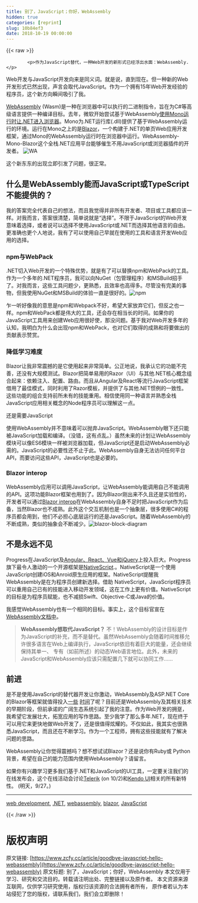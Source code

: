```yaml
---
title: 别了，JavaScript；你好，WebAssembly
hidden: true
categories: [reprint]
slug: 10b84ef3
date: 2018-10-19 00:00:00
---
```


{{< raw >}}

            <p>作为JavaScript替代，一种Web开发的新形式已经浮出水面：WebAssembly.</p>
<p>Web开发与JavaScript开发向来是同义词。就是说，直到现在。但一种新的Web开发形式已然出现，声言会取代JavaScript。作为一个拥有15年Web开发经验的程序员，这个新方向瞬间吸引了我。</p>
<p><a href="https://webassembly.org/">WebAssembly</a> (Wasm)是一种在浏览器中可以执行的二进制指令，旨在为C#等高级语言提供一种编译目标。去年，微软开始尝试基于WebAssembly<a href="https://www.mono-project.com/news/2017/08/09/hello-webassembly/">使用Mono运行时让.NET进入浏览器</a>。Mono为.NET运行库(.dll)提供了基于WebAssembly运行的环境。运行在Mono之上的是<a href="https://blazor.net/">Blazor</a>，一个构建于.NET的单页Web应用开发框架，通过Mono的WebAssembly运行时在浏览器中运行。WebAssembly-Mono-Blazor这个全栈.NET应用平台能够催生不用JavaScript或浏览器插件的开发者。 <img src="https://p4.ssl.qhimg.com/t01ebb8d76ce7287323.jpg" alt="WA" title="WA"> </p>
<p>这个新东东的出现立即引发了问题，很正常。</p>
<h2>什么是WebAssembly能而JavaScript或TypeScript不能提供的？</h2>
<p>我的答案完全代表自己的想法，而且我觉得并非所有开发者、项目或工具都应该一样。对我而言，答案很清楚，简单说就是“选择”。不限于JavaScript的Web开发意味着选择，或者说可以选择不使用JavaScript或.NET而选择其他语言的自由。更准确也更个人地说，我有了可以使用自己早就在使用的工具和语言开发Web应用的选择。</p>
<h3>npm与WebPack</h3>
<p>.NET切入Web开发的一个特殊优势，就是有了可以替换npm和WebPack的工具。作为一个多年的.NET程序员，我可以向NuGet（包管理程序）和MSBuild招手了。对我而言，这些工具问题少，更熟悉，且效率也高得多。尽管没有完美的事物，但我使用NuGet和MSBuild的体验一直是很好的。<img src="https://p5.ssl.qhimg.com/t0152e4bdeb221094f6.png" alt="npm" title="npm"></p>
<p>乍一听好像我的意思是npm和Webpack不好，希望大家放弃它们，但反之也一样。npm和WebPack都是伟大的工具，还会存在相当长的时间。如果你的JavaScript工具用来创建Web应用很好使，那没问题。基于我对Web开发多年的认知，我明白为什么会出现npm和WebPack，也对它们取得的成熟和将要做出的贡献表示赞赏。</p>
<h3>降低学习难度</h3>
<p>Blazor让我非常震撼的是它使用起来非常简单。公正地说，我承认它的功能不完善，还没有大规模测试。Blazor把简单易用的Razor（UI）与其他.NET核心概念组合起来：依赖注入、配置、路由。而且从Angular及React等流行JavaScript框架借用了最佳模式，同时利用了Razor模板，并提供了与其他.NET惯例的一致性。这些功能的组合支持前所未有的技能重用。相信使用同一种语言并熟悉全栈JavaScript应用相关概念的Node程序员可以理解这一点。</p>
<p>还是需要JavaScript</p>
<p>使用WebAssembly并不意味着可以抛弃JavaScript。WebAssembly眼下还只能被JavaScript加载和编译。（没错，这有点乱。）虽然未来的计划让WebAssembly模块可以像ES6模块一样被浏览器加载，但JavaScript还是启动WebAssembly必需的。JavaScript的必要性还不止于此。WebAssembly自身无法访问任何平台API，而要访问这些API，JavaScript也是必要的。</p>
<h3>Blazor interop</h3>
<p>WebAssembly应用可以调用JavaScript，让WebAssembly能调用自己不能调用的API。这项功能Blazor框架也用到了。因为Blazor刚出来不久且还是实验性的，开发者可以通过<a href="https://blog.logrocket.com/working-with-the-blazor-javascript-interop-3c2a8d0eb56c">Blazor interop</a>在WebAssembly自身不足时把JavaScript作为后备，当然Blazor也不成熟。此外这个交互机制也是一个抽象层，很多使用C#的程序员都会用到，他们不必担心底层运行的还是JavaScript。随着WebAssembly的不断成熟，类似的抽象会不断减少。<img src="https://p2.ssl.qhimg.com/t01c3393c2fe4f4da78.jpg" alt="blazor-block-diagram" title="blazor-block-diagram"></p>
<h2>不是永远不见</h2>
<p>Progress在JavaScript及<a href="https://www.telerik.com/kendo-ui">Angular、React、Vue和jQuery</a>上投入巨大。Progress旗下最令人激动的一个开源框架是<a href="https://www.nativescript.org/">NativeScript</a>.。NativeScript是一个使用JavaScript创建iOS和Anroid原生应用的框架。NativeScript提醒我WebAssembly是在为程序员创建新选择。借助 NativeScript，JavaScript程序员可以重用自己已有的技能进入移动开发领域，这在工作上更有价值。NativeScript的目标是为程序员赋能，也不减损Swift、Objective-C或Java的价值。</p>
<p>我感觉WebAssembly也有一个相同的目标。事实上，这个目标官宣在 <a href="https://webassembly.org/docs/faq/">WebAssembly文档中</a>。</p>
<blockquote>
<p><strong>WebAssembly想取代JavaScript？</strong> 不！WebAssembly的设计目标是作为JavaScript的补充，而不是替代。虽然WebAssembly会随着时间推移允许很多语言在Web上编译执行，JavaScript依旧有着巨大的能量，还会继续保持其单一、 专有（如前所述）的动态Web语言地位。此外，未来的JavaScript和WebAssembly应该只需配置几下就可以协同工作……</p>
</blockquote>
<h2>前进</h2>
<p>是不是使用JavaScript的替代器开发让你激动，WebAssembly及ASP.NET Core的Blazor等框架就值得投入<a href="https://www.telerik.com/blogs/blazedown-experiment-with-markdown-and-blazor">一些</a> <a href="https://www.telerik.com/blogs/a-breakdown-of-blazor-project-types">时间</a>了呢？目前还是WebAssembly及其相关技术的早期阶段，但前承诺的广阔生态系统引起了我的注意。作为Web开发的拥趸，我希望它发展壮大，拓宽应用的写作思路。至少我学了那么多年.NET，现在终于可以用它来更快地做Web开发了，还是很值得炫耀的。不仅如此，我其实也很熟悉JavaScript，而且还在不断学习。作为一个工程师，拥有这些技能就有了解决问题的思路。</p>
<p>WebAssembly让你觉得震撼吗？想不想试试Blazor？还是说你有Ruby或 Python背景，希望在自己的能力范围内使用WebAssembly？请留言。</p>
<p>如果你有兴趣学习更多我们基于.NET和JavaScript的UI工具，一定要关注我们的在线发布会，这个在线活动会讨论<a href="https://www.telerik.com/webinars/devcraft/telerik-r3-release-webinar">Telerik</a> (on 10/2)和<a href="https://www.telerik.com/webinars/kendo-ui/kendo-ui-r3-release-webinar">Kendo UI</a>相关的所有新特性。 (明天，9/27。)</p>
<hr>
<p><a href="https://www.telerik.com/blogs/tag/web-development">web development</a>, <a href="https://www.telerik.com/blogs/tag/-net">.NET</a>, <a href="https://www.telerik.com/blogs/tag/webassembly">webassembly</a>, <a href="https://www.telerik.com/blogs/tag/blazor">blazor</a>, <a href="https://www.telerik.com/blogs/tag/javascript">JavaScript</a></p>

          
{{< /raw >}}

# 版权声明
原文链接: [https://www.zcfy.cc/article/goodbye-javascript-hello-webassembly](https://www.zcfy.cc/article/goodbye-javascript-hello-webassembly)
原文标题: 别了，JavaScript；你好，WebAssembly
本文仅用于学习、研究和交流目的。转载请注明出处、完整链接以及原作者。
本文资源来源互联网，仅供学习研究使用，版权归该资源的合法拥有者所有，
原作者若认为本站侵犯了您的版权，请联系我们，我们会立即删除！
